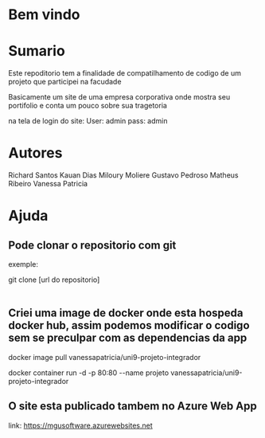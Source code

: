 # Bem vindo

# Sumario
Este repoditorio tem a finalidade de compatilhamento de codigo de um projeto que participei na facudade

Basicamente um site de uma empresa corporativa onde mostra seu portifolio e conta um pouco sobre sua tragetoria 

na tela de login do site:
User: admin
pass: admin

# Autores
Richard Santos
Kauan Dias
Miloury Moliere
Gustavo Pedroso
Matheus Ribeiro
Vanessa Patricia
<br>
# Ajuda

## Pode clonar o repositorio com git  

exemple: 

git clone [url do repositorio]
<br><br>

## Criei uma image de docker  onde esta hospeda docker hub, assim podemos modificar o codigo sem se preculpar com as dependencias da app

docker image pull vanessapatricia/uni9-projeto-integrador

docker container run -d -p 80:80 --name projeto vanessapatricia/uni9-projeto-integrador


## O site esta publicado tambem no Azure Web App

link: https://mgusoftware.azurewebsites.net
